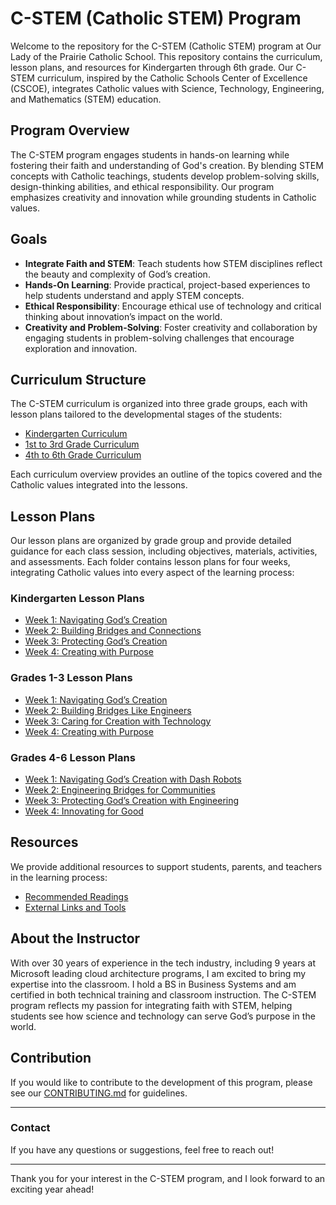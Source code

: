 # C-STEM (Catholic STEM) Program

Welcome to the repository for the C-STEM (Catholic STEM) program at Our Lady of the Prairie Catholic School. This repository contains the curriculum, lesson plans, and resources for Kindergarten through 6th grade. Our C-STEM curriculum, inspired by the Catholic Schools Center of Excellence (CSCOE), integrates Catholic values with Science, Technology, Engineering, and Mathematics (STEM) education.

## Program Overview

The C-STEM program engages students in hands-on learning while fostering their faith and understanding of God's creation. By blending STEM concepts with Catholic teachings, students develop problem-solving skills, design-thinking abilities, and ethical responsibility. Our program emphasizes creativity and innovation while grounding students in Catholic values.

## Goals

- **Integrate Faith and STEM**: Teach students how STEM disciplines reflect the beauty and complexity of God’s creation.
- **Hands-On Learning**: Provide practical, project-based experiences to help students understand and apply STEM concepts.
- **Ethical Responsibility**: Encourage ethical use of technology and critical thinking about innovation’s impact on the world.
- **Creativity and Problem-Solving**: Foster creativity and collaboration by engaging students in problem-solving challenges that encourage exploration and innovation.

## Curriculum Structure

The C-STEM curriculum is organized into three grade groups, each with lesson plans tailored to the developmental stages of the students:

- [Kindergarten Curriculum](./Curriculum/Kindergarten_Curriculum.md)
- [1st to 3rd Grade Curriculum](./Curriculum/1-3_Curriculum.md)
- [4th to 6th Grade Curriculum](./Curriculum/4-6_Curriculum.md)

Each curriculum overview provides an outline of the topics covered and the Catholic values integrated into the lessons.

## Lesson Plans

Our lesson plans are organized by grade group and provide detailed guidance for each class session, including objectives, materials, activities, and assessments. Each folder contains lesson plans for four weeks, integrating Catholic values into every aspect of the learning process:

### Kindergarten Lesson Plans
- [Week 1: Navigating God’s Creation](./LessonPlans/Kindergarten/Navigating_God's_Creation.md)
- [Week 2: Building Bridges and Connections](./LessonPlans/Kindergarten/Building_Bridges_and_Connections.md)
- [Week 3: Protecting God’s Creation](./LessonPlans/Kindergarten/Protecting_God's_Creation.md)
- [Week 4: Creating with Purpose](./LessonPlans/Kindergarten/Creating_with_Purpose.md)

### Grades 1-3 Lesson Plans
- [Week 1: Navigating God’s Creation](./LessonPlans/Grades1-3/Navigating_God's_Creation.md)
- [Week 2: Building Bridges Like Engineers](./LessonPlans/Grades1-3/Building_Bridges_Like_Engineers.md)
- [Week 3: Caring for Creation with Technology](./LessonPlans/Grades1-3/Caring_for_Creation_with_Technology.md)
- [Week 4: Creating with Purpose](./LessonPlans/Grades1-3/Creating_with_Purpose.md)

### Grades 4-6 Lesson Plans
- [Week 1: Navigating God’s Creation with Dash Robots](./LessonPlans/Grades4-6/Navigating_God's_Creation_with_Dash_Robots.md)
- [Week 2: Engineering Bridges for Communities](./LessonPlans/Grades4-6/Engineering_Bridges_for_Communities.md)
- [Week 3: Protecting God’s Creation with Engineering](./LessonPlans/Grades4-6/Protecting_God's_Creation_with_Engineering.md)
- [Week 4: Innovating for Good](./LessonPlans/Grades4-6/Innovating_for_Good.md)

## Resources

We provide additional resources to support students, parents, and teachers in the learning process:

- [Recommended Readings](./Resources/Recommended_Readings.md)
- [External Links and Tools](./Resources/External_Links.md)

## About the Instructor

With over 30 years of experience in the tech industry, including 9 years at Microsoft leading cloud architecture programs, I am excited to bring my expertise into the classroom. I hold a BS in Business Systems and am certified in both technical training and classroom instruction. The C-STEM program reflects my passion for integrating faith with STEM, helping students see how science and technology can serve God’s purpose in the world.

## Contribution

If you would like to contribute to the development of this program, please see our [CONTRIBUTING.md](./CONTRIBUTING.md) for guidelines.

---

### Contact

If you have any questions or suggestions, feel free to reach out!

---

Thank you for your interest in the C-STEM program, and I look forward to an exciting year ahead!
